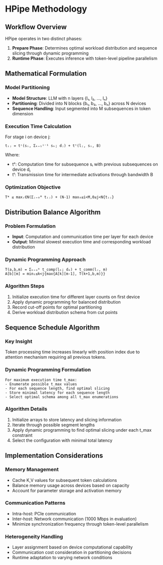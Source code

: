 # HPipe Methodology

## Workflow Overview

HPipe operates in two distinct phases:
1. **Prepare Phase**: Determines optimal workload distribution and sequence slicing through dynamic programming
2. **Runtime Phase**: Executes inference with token-level pipeline parallelism

## Mathematical Formulation

### Model Partitioning
- **Model Structure**: LLM with n layers {l₁, l₂, ..., lₙ}
- **Partitioning**: Divided into N blocks {b₁, b₂, ..., bₙ} across N devices
- **Sequence Handling**: Input segmented into M subsequences in token dimension

### Execution Time Calculation

For stage i on device j:
```
tᵢⱼ = tᶜ(sᵢ, Σₖ₌₁ⁱ⁻¹ sₖ; dⱼ) + tᵗ(lⱼ, sᵢ, B)
```

Where:
- tᶜ: Computation time for subsequence sᵢ with previous subsequences on device dⱼ
- tᵗ: Transmission time for intermediate activations through bandwidth B

### Optimization Objective
```
T* ≤ maxᵢ∈N(Σⱼ₌₀ᴹ tᵢⱼ) + (N-1) max₀≤i<M,0≤j<N{tᵢⱼ}
```

## Distribution Balance Algorithm

### Problem Formulation
- **Input**: Computation and communication time per layer for each device
- **Output**: Minimal slowest execution time and corresponding workload distribution

### Dynamic Programming Approach
```
T(a,b,m) = Σₖ₌ₐᵇ t_comp(lₖ; dₘ) + t_comm(lⱼ, m)
A[b][m] = min₁≤k<j{max{A[k][m-1], T(k+1,b,m)}}
```

### Algorithm Steps
1. Initialize execution time for different layer counts on first device
2. Apply dynamic programming for balanced distribution
3. Record cut-off points for optimal partitioning
4. Derive workload distribution schema from cut points

## Sequence Schedule Algorithm

### Key Insight
Token processing time increases linearly with position index due to attention mechanism requiring all previous tokens.

### Dynamic Programming Formulation
```
For maximum execution time t_max:
- Enumerate possible t_max values
- For each sequence length, find optimal slicing
- Store minimal latency for each sequence length
- Select optimal schema among all t_max enumerations
```

### Algorithm Details
1. Initialize arrays to store latency and slicing information
2. Iterate through possible segment lengths
3. Apply dynamic programming to find optimal slicing under each t_max constraint
4. Select the configuration with minimal total latency

## Implementation Considerations

### Memory Management
- Cache K,V values for subsequent token calculations
- Balance memory usage across devices based on capacity
- Account for parameter storage and activation memory

### Communication Patterns
- Intra-host: PCIe communication
- Inter-host: Network communication (1000 Mbps in evaluation)
- Minimize synchronization frequency through token-level parallelism

### Heterogeneity Handling
- Layer assignment based on device computational capability
- Communication cost consideration in partitioning decisions
- Runtime adaptation to varying network conditions